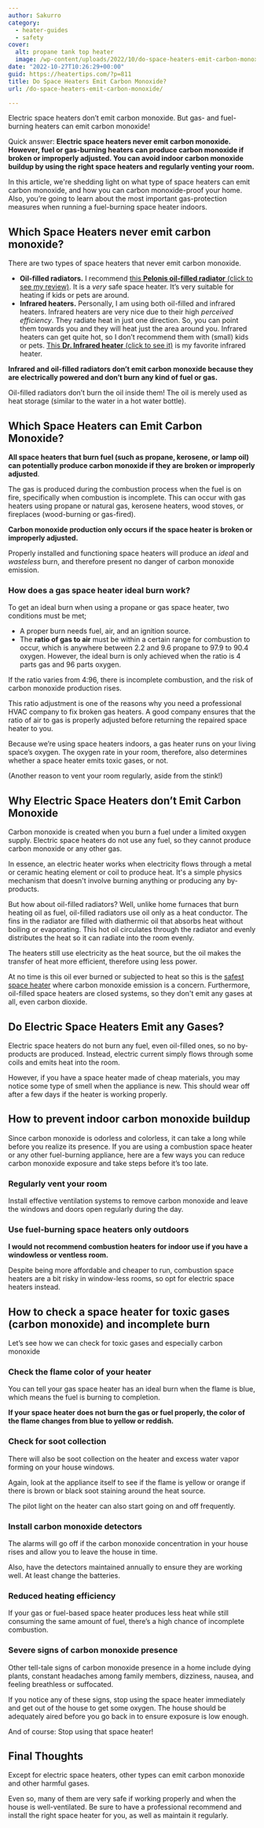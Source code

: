 ```yaml
---
author: Sakurro
category:
  - heater-guides
  - safety
cover:
  alt: propane tank top heater
  image: /wp-content/uploads/2022/10/do-space-heaters-emit-carbon-monoxide.jpg
date: "2022-10-27T10:26:29+00:00"
guid: https://heatertips.com/?p=811
title: Do Space Heaters Emit Carbon Monoxide?
url: /do-space-heaters-emit-carbon-monoxide/

---
```

Electric space heaters don’t emit carbon monoxide. But gas- and fuel-burning heaters can emit carbon monoxide!

Quick answer: **Electric space heaters never emit carbon monoxide. However, fuel or gas-burning heaters can produce carbon monoxide if broken or improperly adjusted. You can avoid indoor carbon monoxide buildup by using the right space heaters and regularly venting your room.**

In this article, we're shedding light on what type of space heaters can emit carbon monoxide, and how you can carbon monoxide-proof your home. Also, you’re going to learn about the most important gas-protection measures when running a fuel-burning space heater indoors.

## Which Space Heaters never emit carbon monoxide?

There are two types of space heaters that never emit carbon monoxide.

- **Oil-filled radiators.** I recommend [this **Pelonis oil-filled radiator** (click to see my review)](/recommended-products/oil-filled-radiator/). It is a _very_ safe space heater. It’s very suitable for heating if kids or pets are around.
- **Infrared heaters.** Personally, I am using both oil-filled and infrared heaters. Infrared heaters are very nice due to their high _perceived efficiency_. They radiate heat in just one direction. So, you can point them towards you and they will heat just the area around you. Infrared heaters can get quite hot, so I don’t recommend them with (small) kids or pets. [This **Dr. Infrared heater** (click to see it)](/recommended-products/best-infrared-heater/) is my favorite infrared heater.

**Infrared and oil-filled radiators don’t emit carbon monoxide because they are electrically powered and don’t burn any kind of fuel or gas.**

Oil-filled radiators don’t burn the oil inside them! The oil is merely used as heat storage (similar to the water in a hot water bottle).

## Which Space Heaters can Emit Carbon Monoxide?

**All space heaters that burn fuel (such as propane, kerosene, or lamp oil) can potentially produce carbon monoxide if they are broken or improperly adjusted**.

The gas is produced during the combustion process when the fuel is on fire, specifically when combustion is incomplete. This can occur with gas heaters using propane or natural gas, kerosene heaters, wood stoves, or fireplaces (wood-burning or gas-fired).

**Carbon monoxide production only occurs if the space heater is broken or improperly adjusted.**

Properly installed and functioning space heaters will produce an _ideal_ and _wasteless_ burn, and therefore present no danger of carbon monoxide emission.

### How does a gas space heater ideal burn work?

To get an ideal burn when using a propane or gas space heater, two conditions must be met;

- A proper burn needs fuel, air, and an ignition source.
- The **ratio of gas to air** must be within a certain range for combustion to occur, which is anywhere between 2.2 and 9.6 propane to 97.9 to 90.4 oxygen. However, the ideal burn is only achieved when the ratio is 4 parts gas and 96 parts oxygen.

If the ratio varies from 4:96, there is incomplete combustion, and the risk of carbon monoxide production rises.

This ratio adjustment is one of the reasons why you need a professional HVAC company to fix broken gas heaters. A good company ensures that the ratio of air to gas is properly adjusted before returning the repaired space heater to you.

Because we’re using space heaters indoors, a gas heater runs on your living space’s oxygen. The oxygen rate in your room, therefore, also determines whether a space heater emits toxic gases, or not.

(Another reason to vent your room regularly, aside from the stink!)

## Why Electric Space Heaters don’t Emit Carbon Monoxide

Carbon monoxide is created when you burn a fuel under a limited oxygen supply. Electric space heaters do not use any fuel, so they cannot produce carbon monoxide or any other gas.

In essence, an electric heater works when electricity flows through a metal or ceramic heating element or coil to produce heat. It's a simple physics mechanism that doesn't involve burning anything or producing any by-products.

But how about oil-filled radiators? Well, unlike home furnaces that burn heating oil as fuel, oil-filled radiators use oil only as a heat conductor. The fins in the radiator are filled with diathermic oil that absorbs heat without boiling or evaporating. This hot oil circulates through the radiator and evenly distributes the heat so it can radiate into the room evenly.

The heaters still use electricity as the heat source, but the oil makes the transfer of heat more efficient, therefore using less power.

At no time is this oil ever burned or subjected to heat so this is the [safest space heater](/what-is-the-safest-space-heater/) where carbon monoxide emission is a concern. Furthermore, oil-filled space heaters are closed systems, so they don't emit any gases at all, even carbon dioxide.

## Do Electric Space Heaters Emit any Gases?

Electric space heaters do not burn any fuel, even oil-filled ones, so no by-products are produced. Instead, electric current simply flows through some coils and emits heat into the room.

However, if you have a space heater made of cheap materials, you may notice some type of smell when the appliance is new. This should wear off after a few days if the heater is working properly.

## How to prevent indoor carbon monoxide buildup

Since carbon monoxide is odorless and colorless, it can take a long while before you realize its presence. If you are using a combustion space heater or any other fuel-burning appliance, here are a few ways you can reduce carbon monoxide exposure and take steps before it’s too late.

### Regularly vent your room

Install effective ventilation systems to remove carbon monoxide and leave the windows and doors open regularly during the day.

### Use fuel-burning space heaters only outdoors

**I would not recommend combustion heaters for indoor use if you have a windowless or ventless room.**

Despite being more affordable and cheaper to run, combustion space heaters are a bit risky in window-less rooms, so opt for electric space heaters instead.

## How to check a space heater for toxic gases (carbon monoxide) and incomplete burn

Let’s see how we can check for toxic gases and especially carbon monoxide

### Check the flame color of your heater

You can tell your gas space heater has an ideal burn when the flame is blue, which means the fuel is burning to completion.

**If your space heater does not burn the gas or fuel properly, the color of the flame changes from blue to yellow or reddish.**

### Check for soot collection

There will also be soot collection on the heater and excess water vapor forming on your house windows.

Again, look at the appliance itself to see if the flame is yellow or orange if there is brown or black soot staining around the heat source.

The pilot light on the heater can also start going on and off frequently.

### Install carbon monoxide detectors

The alarms will go off if the carbon monoxide concentration in your house rises and allow you to leave the house in time.

Also, have the detectors maintained annually to ensure they are working well. At least change the batteries.

### Reduced heating efficiency

If your gas or fuel-based space heater produces less heat while still consuming the same amount of fuel, there’s a high chance of incomplete combustion.

### Severe signs of carbon monoxide presence

Other tell-tale signs of carbon monoxide presence in a home include dying plants, constant headaches among family members, dizziness, nausea, and feeling breathless or suffocated.

If you notice any of these signs, stop using the space heater immediately and get out of the house to get some oxygen. The house should be adequately aired before you go back in to ensure exposure is low enough.

And of course: Stop using that space heater!

## Final Thoughts

Except for electric space heaters, other types can emit carbon monoxide and other harmful gases.

Even so, many of them are very safe if working properly and when the house is well-ventilated. Be sure to have a professional recommend and install the right space heater for you, as well as maintain it regularly.
